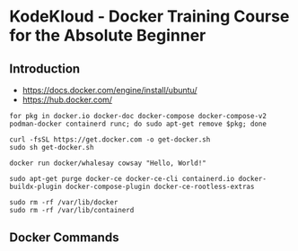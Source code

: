 # KodeKloud - Docker Training Course for the Absolute Beginner

## Introduction

- https://docs.docker.com/engine/install/ubuntu/
- https://hub.docker.com/

```
for pkg in docker.io docker-doc docker-compose docker-compose-v2 podman-docker containerd runc; do sudo apt-get remove $pkg; done

curl -fsSL https://get.docker.com -o get-docker.sh
sudo sh get-docker.sh

docker run docker/whalesay cowsay "Hello, World!"
```

```
sudo apt-get purge docker-ce docker-ce-cli containerd.io docker-buildx-plugin docker-compose-plugin docker-ce-rootless-extras

sudo rm -rf /var/lib/docker
sudo rm -rf /var/lib/containerd
```

## Docker Commands
